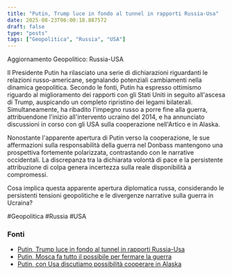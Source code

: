 ```yaml
---
title: "Putin, Trump luce in fondo al tunnel in rapporti Russia-Usa"
date: 2025-08-23T06:00:18.887572
draft: false
type: "posts"
tags: ["Geopolitica", "Russia", "USA"]
---
```


Aggiornamento Geopolitico: Russia-USA

Il Presidente Putin ha rilasciato una serie di dichiarazioni riguardanti le relazioni russo-americane, segnalando potenziali cambiamenti nella dinamica geopolitica.  Secondo le fonti, Putin ha espresso ottimismo riguardo al miglioramento dei rapporti con gli Stati Uniti in seguito all'ascesa di Trump, auspicando un completo ripristino dei legami bilaterali.  Simultaneamente, ha ribadito l'impegno russo a porre fine alla guerra, attribuendone l'inizio all'intervento ucraino del 2014, e ha annunciato discussioni in corso con gli USA sulla cooperazione nell'Artico e in Alaska.

Nonostante l'apparente apertura di Putin verso la cooperazione, le sue affermazioni sulla responsabilità della guerra nel Donbass mantengono una prospettiva fortemente polarizzata, contrastando con le narrative occidentali.  La discrepanza tra la dichiarata volontà di pace e la persistente attribuzione di colpa genera incertezza sulla reale disponibilità a compromessi.


Cosa implica questa apparente apertura diplomatica russa, considerando le persistenti tensioni geopolitiche e le divergenze narrative sulla guerra in Ucraina?

#Geopolitica #Russia #USA


### Fonti
- [Putin, Trump luce in fondo al tunnel in rapporti Russia-Usa](https://www.ansa.it/sito/notizie/topnews/2025/08/22/putin-trump-luce-in-fondo-al-tunnel-in-rapporti-russia-usa_93c8533f-e50c-4c6f-b114-658af3cdc5fd.html)
- [Putin, Mosca fa tutto il possibile per fermare la guerra](https://www.ansa.it/sito/notizie/topnews/2025/08/22/putin-mosca-fa-tutto-il-possibile-per-fermare-la-guerra_fdce0d43-6d03-45b5-ad3e-60889e179785.html)
- [Putin, con Usa discutiamo possibilità cooperare in Alaska](https://www.ansa.it/sito/notizie/topnews/2025/08/22/putin-con-usa-discutiamo-possibilita-cooperare-in-alaska_90b5c696-e969-4d05-b5e0-da16c877d6e5.html)
